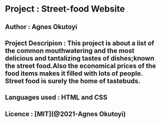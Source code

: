 # Project : Street-food Website

## Author : Agnes Okutoyi

## Project Descripion : This project is about a list of the common mouthwatering and the most delicious and tantalizing tastes of dishes;known the street food.Also the economical prices of the food items makes it filled with lots of people. Street food is surely the home of tastebuds.

## Languages used : HTML and CSS

## Licence : [MIT](@2021-Agnes Okutoyi)